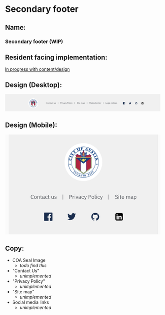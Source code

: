 # Secondary footer

## Name:

### Secondary footer (WIP)

## Resident facing implementation:

[In progress with content/design](https://github.com/cityofaustin/techstack/issues/2619)

## Design (Desktop):

![xd-desktop](secondary_footer/xd-desktop.png)

## Design (Mobile):

![xd mobile](secondary_footer/xd-mobile.png)

## Copy:

- COA Seal Image
  - _todo find this_
- "Contact Us"
  - _unimplemented_
- "Privacy Policy"
  - _unimplemented_
- "Site map"
  - _unimplemented_
- Social media links
  - _unimplemented_
